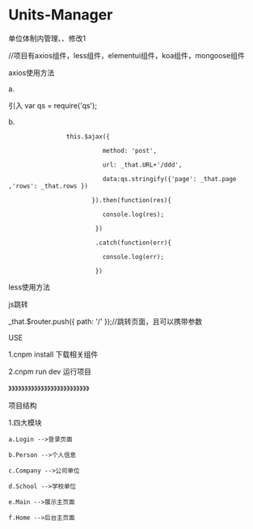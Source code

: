 # Units-Manager
单位体制内管理、、修改1

//项目有axios组件，less组件，elementui组件，koa组件，mongoose组件

axios使用方法

a.

引入 var qs = require('qs');

b.   			

					this.$ajax({
	
						      method: 'post',
							  
						      url: _that.URL+'/ddd',
							  
						      data:qs.stringify({'page': _that.page ,'rows': _that.rows })
							  
						   }).then(function(res){
							   
							  console.log(res);
							  
							})
							
							.catch(function(err){
								
							  console.log(err);
							  
							})
							

less使用方法

 <style scoped="scoped" lang="less">
 
	.bb{
		
		color: red;
		
			.cc{
				
				color: green;
				
			}
		
	}
	
</style> 

js跳转

_that.$router.push({ path: '/' });//跳转页面，且可以携带参数

USE

1.cnpm install  下载相关组件

2.cnpm run dev  运行项目

》》》》》》》》》》》》》》》》》》》》》》》》》

项目结构

1.四大模块

	a.Login -->登录页面
	
	b.Person -->个人信息
	
	c.Company -->公司单位
	
	d.School -->学校单位
	
	e.Main -->展示主页面
	
	f.Home -->后台主页面
